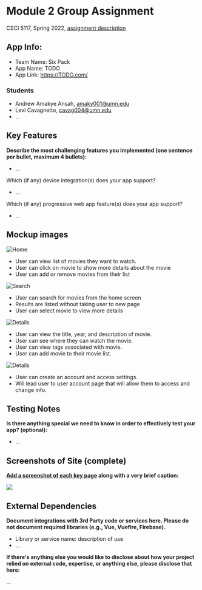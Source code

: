 # Module 2 Group Assignment

CSCI 5117, Spring 2022, [assignment description](https://canvas.umn.edu/courses/355584/pages/project-2)

## App Info:

* Team Name: Six Pack
* App Name: TODO
* App Link: <https://TODO.com/>

### Students

* Andrew Amakye Ansah, amaky001@umn.edu
* Levi Cavagnetto, cavag004@umn.edu
* ...


## Key Features

**Describe the most challenging features you implemented
(one sentence per bullet, maximum 4 bullets):**

* ...

Which (if any) device integration(s) does your app support?

* ...

Which (if any) progressive web app feature(s) does your app support?

* ...



## Mockup images

![](pics/movies.png?raw=true "Home")
* User can view list of movies they want to watch.
* User can click on movie to show more details about the movie
* User can add or remove movies from their list

![](pics/movie_search.png?raw=true "Search")
* User can search for movies from the home screen
* Results are listed without taking user to new page
* User can select movie to view more details

![](pics/movie_details.png?raw=true "Details")
* User can view the title, year, and description of movie.
* User can see where they can watch the movie.
* User can view tags associated with movie.
* User can add movie to their movie list.

![](pics/login.png?raw=true "Details")
* User can create an account and access settings.
* Will lead user to user account page that will allow them to access and change info.

## Testing Notes

**Is there anything special we need to know in order to effectively test your app? (optional):**

* ...



## Screenshots of Site (complete)

**[Add a screenshot of each key page](https://stackoverflow.com/questions/10189356/how-to-add-screenshot-to-readmes-in-github-repository)
along with a very brief caption:**

![](https://media.giphy.com/media/o0vwzuFwCGAFO/giphy.gif)



## External Dependencies

**Document integrations with 3rd Party code or services here.
Please do not document required libraries (e.g., Vue, Vuefire, Firebase).**

* Library or service name: description of use
* ...

**If there's anything else you would like to disclose about how your project
relied on external code, expertise, or anything else, please disclose that
here:**

...

